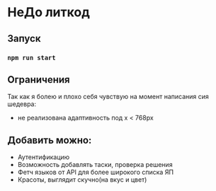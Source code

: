 # НеДо литкод

## Запуск

### `npm run start`

## Ограничения

Так как я болею и плохо себя чувствую на момент написания сия шедевра:
* не реализована адаптивность под x < 768px

## Добавить можно:

* Аутентификацию
* Возможность добавлять таски, проверка решения
* Фетч языков от API для более широкого списка ЯП
* Красоты, выглядит скучно(на вкус и цвет)
